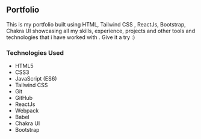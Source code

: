 ## Portfolio 
This is my portfolio built using HTML, Tailwind CSS , ReactJs, Bootstrap, Chakra UI showcasing all my skills, experience, projects and other tools and technologies that i have worked with . Give it a try :)


### Technologies Used

* HTML5
* CSS3
* JavaScript (ES6)
* Tailwind CSS
* Git
* GitHub
* ReactJs
* Webpack
* Babel
* Chakra UI
* Bootstrap
